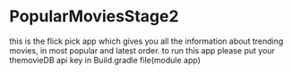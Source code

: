# PopularMoviesStage2
this is the flick pick app which gives you all the information about trending movies, in most popular and latest order.
to run this app please put your themovieDB api key in Build.gradle file(module app)
